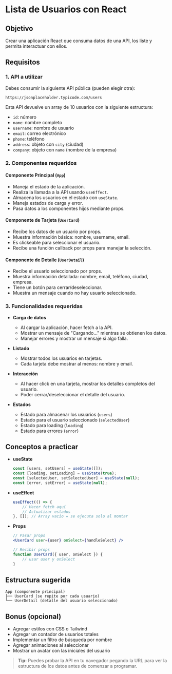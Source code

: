 # Lista de Usuarios con React

## Objetivo
Crear una aplicación React que consuma datos de una API, los liste y permita interactuar con ellos.

## Requisitos

### 1. API a utilizar
Debes consumir la siguiente API pública (pueden elegir otra):

```
https://jsonplaceholder.typicode.com/users
```

Esta API devuelve un array de 10 usuarios con la siguiente estructura:

- `id`: número
- `name`: nombre completo
- `username`: nombre de usuario
- `email`: correo electrónico
- `phone`: teléfono
- `address`: objeto con `city` (ciudad)
- `company`: objeto con `name` (nombre de la empresa)

### 2. Componentes requeridos

#### Componente Principal (`App`)
- Maneja el estado de la aplicación.
- Realiza la llamada a la API usando `useEffect`.
- Almacena los usuarios en el estado con `useState`.
- Maneja estados de carga y error.
- Pasa datos a los componentes hijos mediante props.

#### Componente de Tarjeta (`UserCard`)
- Recibe los datos de un usuario por props.
- Muestra información básica: nombre, username, email.
- Es clickeable para seleccionar el usuario.
- Recibe una función callback por props para manejar la selección.

#### Componente de Detalle (`UserDetail`)
- Recibe el usuario seleccionado por props.
- Muestra información detallada: nombre, email, teléfono, ciudad, empresa.
- Tiene un botón para cerrar/deseleccionar.
- Muestra un mensaje cuando no hay usuario seleccionado.

### 3. Funcionalidades requeridas

- **Carga de datos**  
    - Al cargar la aplicación, hacer fetch a la API.
    - Mostrar un mensaje de "Cargando..." mientras se obtienen los datos.
    - Manejar errores y mostrar un mensaje si algo falla.

- **Listado**  
    - Mostrar todos los usuarios en tarjetas.
    - Cada tarjeta debe mostrar al menos: nombre y email.

- **Interacción**  
    - Al hacer click en una tarjeta, mostrar los detalles completos del usuario.
    - Poder cerrar/deseleccionar el detalle del usuario.

- **Estados**  
    - Estado para almacenar los usuarios (`users`)
    - Estado para el usuario seleccionado (`selectedUser`)
    - Estado para loading (`loading`)
    - Estado para errores (`error`)

## Conceptos a practicar

- **useState**
    ```js
    const [users, setUsers] = useState([]);
    const [loading, setLoading] = useState(true);
    const [selectedUser, setSelectedUser] = useState(null);
    const [error, setError] = useState(null);
    ```

- **useEffect**
    ```js
    useEffect(() => {
        // Hacer fetch aquí
        // Actualizar estados
    }, []); // Array vacío = se ejecuta solo al montar
    ```

- **Props**
    ```jsx
    // Pasar props
    <UserCard user={user} onSelect={handleSelect} />

    // Recibir props
    function UserCard({ user, onSelect }) {
        // usar user y onSelect
    }
    ```

## Estructura sugerida

```
App (componente principal)
├── UserCard (se repite por cada usuario)
└── UserDetail (detalle del usuario seleccionado)
```

## Bonus (opcional)
- Agregar estilos con CSS o Tailwind
- Agregar un contador de usuarios totales
- Implementar un filtro de búsqueda por nombre
- Agregar animaciones al seleccionar
- Mostrar un avatar con las iniciales del usuario

> **Tip:** Puedes probar la API en tu navegador pegando la URL para ver la estructura de los datos antes de comenzar a programar.